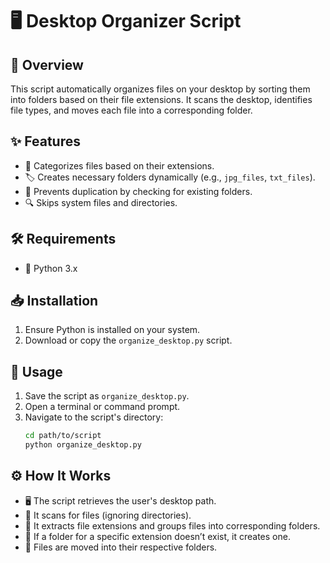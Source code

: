 # 🖥️ Desktop Organizer Script

## 📌 Overview

This script automatically organizes files on your desktop by sorting them into folders based on their file extensions. It scans the desktop, identifies file types, and moves each file into a corresponding folder.

## ✨ Features

- 📂 Categorizes files based on their extensions.
- 🏷️ Creates necessary folders dynamically (e.g., `jpg_files`, `txt_files`).
- 🚀 Prevents duplication by checking for existing folders.
- 🔍 Skips system files and directories.

## 🛠 Requirements

- 🐍 Python 3.x

## 📥 Installation

1. Ensure Python is installed on your system.
2. Download or copy the `organize_desktop.py` script.

## 🚀 Usage

1. Save the script as `organize_desktop.py`.
2. Open a terminal or command prompt.
3. Navigate to the script's directory:
   ```bash
   cd path/to/script
   python organize_desktop.py
   
## ⚙️ How It Works

- 🖥️ The script retrieves the user's desktop path.
- 📜 It scans for files (ignoring directories).
- 🔖 It extracts file extensions and groups files into corresponding folders.
- 📁 If a folder for a specific extension doesn’t exist, it creates one.
- 🔄 Files are moved into their respective folders.
